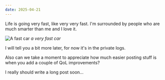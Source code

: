 ```yaml
---
date: 2025-04-21
---
```


Life is going very fast, like very very fast. I'm surrounded by people who are much smarter than me and I love it.

![A fast car](/media/fastcar.jpg)
*a very fast car*

I will tell you a bit more later, for now it's in the private logs.

Also can we take a moment to appreciate how much easier posting stuff is when you add a couple of QoL improvements?

I really should write a long post soon...